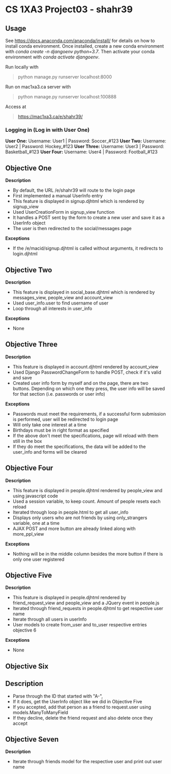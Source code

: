 # CS 1XA3 Project03 - shahr39

## Usage 

See  https://docs.anaconda.com/anaconda/install/  for details on how to install conda environment. Once installed, create a new conda environment with *conda create -n djangoenv python=3.7*. Then activate your conda environment with *conda activate djangoenv*.

Run locally with 
> python manage.py runserver localhost:8000

Run on mac1xa3.ca server with 
> python manage.py runserver localhost:100888

Access at
> https://mac1xa3.ca/e/shahr39/

### Logging in (Log in with User One)
**User One:** Username: User1 | Password: Soccer_#123
**User Two:** Username: User2 | Password: Hockey_#123
**User Three:** Username: User3 | Password: Basketball_#123
**User Four:** Username: User4 | Password: Football_#123

## Objective One 

**Description**
- By default, the URL /e/shahr39 will route to the login page
- First implemented a manual UserInfo entry
- This feature is displayed in signup.djhtml which is rendered by signup_view
- Used UserCreationForm in signup_view function
- It handles a POST sent by the form to create a new user and save it as a UserInfo object
- The user is then redirected to the social/messages page

**Exceptions**
- If the /e/macid/signup.djhtml is called without arguments, it redirects to login.djhtml

## Objective Two 

**Description**
- This feature is displayed in social_base.djhtml which is rendered by messages_view, people_view and account_view
- Used user_info.user to find username of user
- Loop through all interests in user_info 

**Exceptions**
- None

## Objective Three 

**Description**
- This feature is displayed in account.djhtml rendered by account_view
- Used Django PasswordChangeForm to handle POST, check if it's valid and save
- Created user info form by myself and on the page, there are two buttons. Depending on which one they press, the user info will be saved for that section (i.e. passwords or user info)

**Exceptions**
- Passwords must meet the requirements, if a successful form submission is performed, user will be redirected to login page
- Will only take one interest at a time
- Birthdays must be in right format as specified
- If the above don't meet the specifications, page will reload with them still in the box
- If they do meet the specifications, the data will be added to the user_info and forms will be cleared

## Objective Four 

**Description**
- This feature is displayed in people.djhtml rendered by people_view and using javascript code
- Used a session variable, to keep count. Amount of people resets each reload
- Iterated through loop in people.html to get all user_info
- Displays only users who are not friends by using only_strangers variable, one at a time
- AJAX POST and more button are already linked along with more_ppl_view

**Exceptions**
- Nothing will be in the middle column besides the more button if there is only one user registered

## Objective Five 

**Description**
- This feature is displayed in people.djhtml rendered by friend_request_view and people_view and a JQuery event in people.js
- Iterated through friend_requests in people.djhtml to get respective user name
- Iterate through all users in userInfo
- User models to create from_user and to_user respective entries objective 6

**Exceptions**
- None

## Objective Six 

**Description**
- 
- Parse through the ID that started with "A-", 
- If it does, get the UserInfo object like we did in Objective Five
- If you accepted, add that person as a friend to request.user using models.ManyToManyField
- If they decline, delete the friend request and also delete once they accept

## Objective Seven 

**Description**
- Iterate through friends model for the respective user and print out user name

